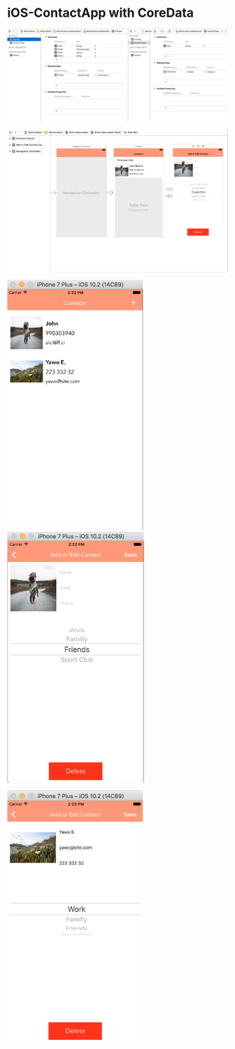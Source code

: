 # iOS-ContactApp with CoreData

![alt text](contactCD.png "ContactApp Views Screenshot")  

![alt text](contactUI.png "ContactApp Views Screenshot")  

![alt text](contactList.png "ContactApp Views Screenshot")   ![alt text](contactNew.png "ContactApp Views Screenshot")  

![alt text](contactEdit.png "ContactApp Views Screenshot")
